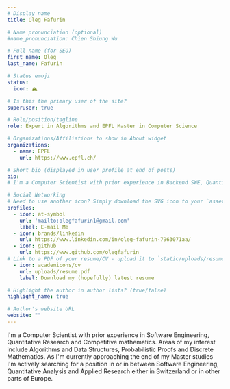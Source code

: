 ```yaml
---
# Display name
title: Oleg Fafurin

# Name pronunciation (optional)
#name_pronunciation: Chien Shiung Wu

# Full name (for SEO)
first_name: Oleg
last_name: Fafurin

# Status emoji
status:
  icon: 🏔️

# Is this the primary user of the site?
superuser: true

# Role/position/tagline
role: Expert in Algorithms and EPFL Master in Computer Science

# Organizations/Affiliations to show in About widget
organizations:
  - name: EPFL
    url: https://www.epfl.ch/

# Short bio (displayed in user profile at end of posts)
bio: 
# I'm a Computer Scientist with prior experience in Backend SWE, Quantitative Research and Competitive mathematics, now approaching the end of my Master in Computer Science at EPFL. Areas of my interest include Algorithms and Data Structures, Probabilistic Proofs and Discrete Mathematics.  

# Social Networking
# Need to use another icon? Simply download the SVG icon to your `assets/media/icons/` folder.
profiles:
  - icon: at-symbol
    url: 'mailto:olegfafurin1@gmail.com'
    label: E-mail Me
  - icon: brands/linkedin
    url: https://www.linkedin.com/in/oleg-fafurin-7963071aa/
  - icon: github
    url: https://www.github.com/olegfafurin
# Link to a PDF of your resume/CV - upload it to `static/uploads/resume.pdf`
  - icon: academicons/cv
    url: uploads/resume.pdf
    label: Download my (hopefully) latest resume

# Highlight the author in author lists? (true/false)
highlight_name: true

# Author's website URL
website: ""
---
```


I'm a Computer Scientist with prior experience in Software Engineering, Quantitative Research and Competitive mathematics. Areas of my interest include Algorithms and Data Structures, Probabilistic Proofs and Discrete Mathematics. As I'm currently approaching the end of my Master studies I'm actively searching for a position in or in between Software Engineering, Quantitative Analysis and Applied Research either in Switzerland or in other parts of Europe.
